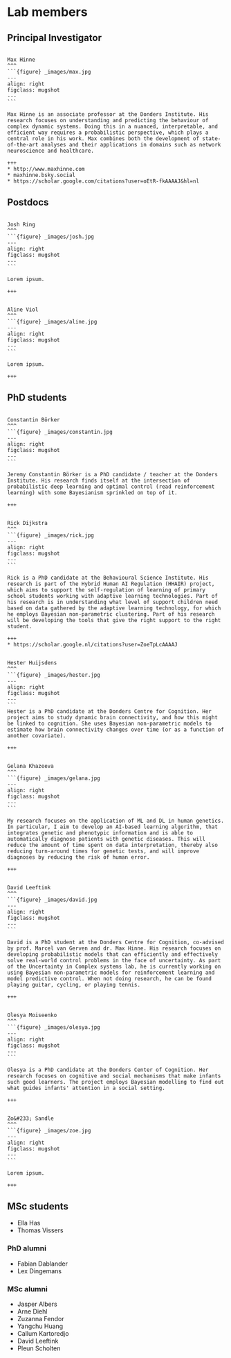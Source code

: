 # Lab members

## Principal Investigator

````{card} 

Max Hinne
^^^
```{figure} _images/max.jpg
---
align: right
figclass: mugshot
---
```

Max Hinne is an associate professor at the Donders Institute. His research focuses on understanding and predicting the behaviour of complex dynamic systems. Doing this in a nuanced, interpretable, and efficient way requires a probabilistic perspective, which plays a central role in his work. Max combines both the development of state-of-the-art analyses and their applications in domains such as network neuroscience and healthcare.

+++
* http://www.maxhinne.com
* maxhinne.bsky.social 
* https://scholar.google.com/citations?user=oEtR-fkAAAAJ&hl=nl
````



## Postdocs

````{card} 

Josh Ring
^^^
```{figure} _images/josh.jpg
---
align: right
figclass: mugshot
---
```

Lorem ipsum.

+++
````

````{card} 

Aline Viol
^^^
```{figure} _images/aline.jpg
---
align: right
figclass: mugshot
---
```

Lorem ipsum.

+++
````


## PhD students

````{card} 

Constantin Börker
^^^
```{figure} _images/constantin.jpg
---
align: right
figclass: mugshot
---
```

Jeremy Constantin Börker is a PhD candidate / teacher at the Donders Institute. His research finds itself at the intersection of probabilistic deep learning and optimal control (read reinforcement learning) with some Bayesianism sprinkled on top of it. 

+++
````

````{card} 

Rick Dijkstra
^^^
```{figure} _images/rick.jpg
---
align: right
figclass: mugshot
---
```

Rick is a PhD candidate at the Behavioural Science Institute. His research is part of the Hybrid Human AI Regulation (HHAIR) project, which aims to support the self-regulation of learning of primary school students working with adaptive learning technologies. Part of his research is in understanding what level of support children need based on data gathered by the adaptive learning technology, for which he employs Bayesian non-parametric clustering. Part of his research will be developing the tools that give the right support to the right student.

+++
* https://scholar.google.nl/citations?user=ZoeTpLcAAAAJ
````

````{card} 

Hester Huijsdens
^^^
```{figure} _images/hester.jpg
---
align: right
figclass: mugshot
---
```
Hester is a PhD candidate at the Donders Centre for Cognition. Her project aims to study dynamic brain connectivity, and how this might be linked to cognition. She uses Bayesian non-parametric models to estimate how brain connectivity changes over time (or as a function of another covariate).

+++

````

````{card} 

Gelana Khazeeva
^^^
```{figure} _images/gelana.jpg
---
align: right
figclass: mugshot
---
```

My research focuses on the application of ML and DL in human genetics. In particular, I aim to develop an AI-based learning algorithm, that integrates genetic and phenotypic information and is able to automatically diagnose patients with genetic diseases. This will reduce the amount of time spent on data interpretation, thereby also reducing turn-around times for genetic tests, and will improve diagnoses by reducing the risk of human error.

+++

````

````{card} 

David Leeftink
^^^
```{figure} _images/david.jpg
---
align: right
figclass: mugshot
---
```

David is a PhD student at the Donders Centre for Cognition, co-advised by prof. Marcel van Gerven and dr. Max Hinne. His research focuses on developing probabilistic models that can efficiently and effectively solve real-world control problems in the face of uncertainty. As part of the Uncertainty in Complex systems lab, he is currently working on using Bayesian non-parametric models for reinforcement learning and model predictive control. When not doing research, he can be found playing guitar, cycling, or playing tennis.

+++

````

````{card} 

Olesya Moiseenko
^^^
```{figure} _images/olesya.jpg
---
align: right
figclass: mugshot
---
```

Olesya is a PhD candidate at the Donders Center of Cognition. Her research focuses on cognitive and social mechanisms that make infants such good learners. The project employs Bayesian modelling to find out what guides infants' attention in a social setting.

+++

````

````{card} 

Zo&#233; Sandle
^^^
```{figure} _images/zoe.jpg
---
align: right
figclass: mugshot
---
```

Lorem ipsum.

+++

````

## MSc students

* Ella Has
* Thomas Vissers

### PhD alumni

* Fabian Dablander
* Lex Dingemans

### MSc alumni

* Jasper Albers
* Arne Diehl
* Zuzanna Fendor
* Yangchu Huang
* Callum Kartoredjo
* David Leeftink
* Pleun Scholten
